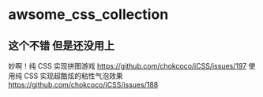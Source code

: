 # awsome_css_collection


## 这个不错 但是还没用上
妙啊！纯 CSS 实现拼图游戏 https://github.com/chokcoco/iCSS/issues/197
使用纯 CSS 实现超酷炫的粘性气泡效果    https://github.com/chokcoco/iCSS/issues/188